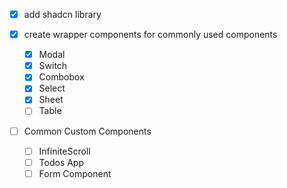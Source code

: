 - [x] add shadcn library

- [x] create wrapper components for commonly used components

  - [x] Modal
  - [x] Switch
  - [x] Combobox
  - [x] Select
  - [x] Sheet
  - [ ] Table

- [ ] Common Custom Components
  - [ ] InfiniteScroll
  - [ ] Todos App
  - [ ] Form Component
